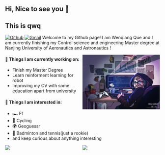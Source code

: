 ## Hi, Nice to see you 👋
## This is qwq
[![Github](https://img.shields.io/badge/-Github-000?style=flat&logo=Github&logoColor=white)](https://github.com/Freaky1122)
[![Gmail](https://img.shields.io/badge/-Gmail-c14438?style=flat&logo=Gmail&logoColor=white)](mailto:quewenqiang@gmail.com)
Welcome to my Github page! I am Wenqiang Que and I am currently finishing my Control science and engineering Master degree at Nanjing University of Aeronautics and Astronautics !  

<img align="right" alt="img" src="https://github.com/FernandoRoldan93/FernandoRoldan93/blob/master/cover_image.jpg" width="50%" height="auto" />

#### 🌱 Things I am currently working on: 
- Finish my Master Degree  
- Learn reinforment learning for robot
- Improving my CV with some education apart from university

#### :muscle: Things I am interested in:
- :racing_car: F1
- :bicyclist: Cycling
- :earth_africa: Geoguessr
- :tennis: Badminton and tennis(just a rookie)
- and keep curious about anything interesting 




<img width="50%" align="right" src="https://github-readme-stats.vercel.app/api?username=Freaky1122&show_icons=true&hide_border=true" />

![](https://skillicons.dev/icons?perline=15&i=github,gitlab,git,twitter,stackoverflow,vercel,figma,vscode,idea,vim,atom,js,ts,html,css,c,bootstrap,jquery,nodejs,python,java,react,vue,tailwind,spring,nextjs,maven,mongo,redis,mysql,fastapi,flask,md,regex,aws,azure,linux,bash,docker,kubernetes,ansible,grafana,prometheus,nginx,jenkins)



